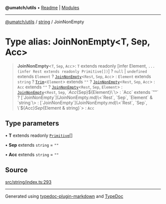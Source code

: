 **@umatch/utils** • [Readme](../../index.md) \| [Modules](../../modules.md)

***

[@umatch/utils](../../modules.md) / [string](../index.md) / JoinNonEmpty

# Type alias: JoinNonEmpty\<T, Sep, Acc\>

> **JoinNonEmpty**\<`T`, `Sep`, `Acc`\>: `T` extends readonly [infer Element, `...(infer Rest extends readonly Primitive[])`] ? `null` \| `undefined` extends `Element` ? [`JoinNonEmpty`](JoinNonEmpty.md)\<`Rest`, `Sep`, `Acc`\> : `Element` extends `string` ? [`Trim`](Trim.md)\<`Element`\> extends `""` ? [`JoinNonEmpty`](JoinNonEmpty.md)\<`Rest`, `Sep`, `Acc`\> : `Acc` extends `""` ? [`JoinNonEmpty`](JoinNonEmpty.md)\<`Rest`, `Sep`, `Element`\> : [`JoinNonEmpty`](JoinNonEmpty.md)\<`Rest`, `Sep`, \`${Acc}${Sep}${Element}\`\> : `Acc` extends `""` ? [`JoinNonEmpty`](JoinNonEmpty.md)\<`Rest`, `Sep`, `Element` & `string`\> : [`JoinNonEmpty`](JoinNonEmpty.md)\<`Rest`, `Sep`, \`${Acc}${Sep}${Element & string}\`\> : `Acc`

## Type parameters

• **T** extends readonly [`Primitive`](../../index/type-aliases/Primitive.md)[]

• **Sep** extends `string` = `""`

• **Acc** extends `string` = `""`

## Source

[src/string/index.ts:293](https://github.com/umatch-oficial/utils/blob/7369e19/src/string/index.ts#L293)

***

Generated using [typedoc-plugin-markdown](https://www.npmjs.com/package/typedoc-plugin-markdown) and [TypeDoc](https://typedoc.org/)

